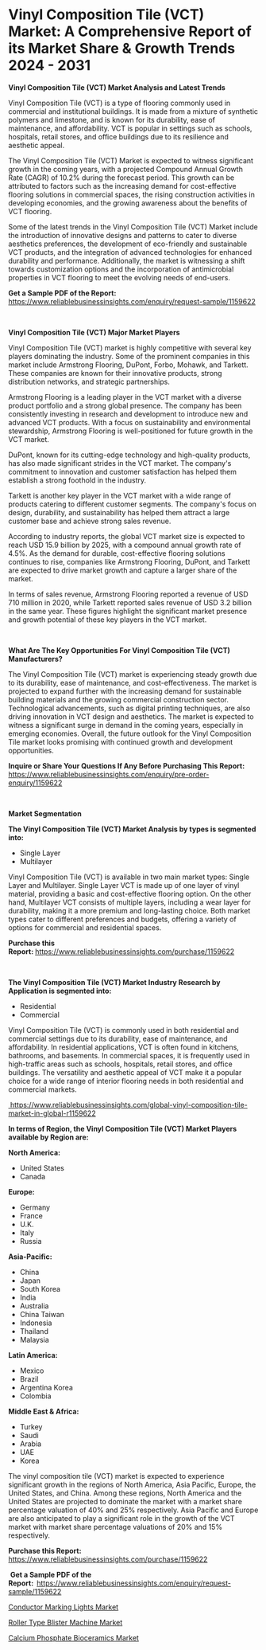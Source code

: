 <p><h1>Vinyl Composition Tile (VCT) Market: A Comprehensive Report of its Market Share & Growth Trends 2024 - 2031</h1></p><p><strong>Vinyl Composition Tile (VCT) Market Analysis and Latest Trends</strong></p>
<p><p>Vinyl Composition Tile (VCT) is a type of flooring commonly used in commercial and institutional buildings. It is made from a mixture of synthetic polymers and limestone, and is known for its durability, ease of maintenance, and affordability. VCT is popular in settings such as schools, hospitals, retail stores, and office buildings due to its resilience and aesthetic appeal.</p><p>The Vinyl Composition Tile (VCT) Market is expected to witness significant growth in the coming years, with a projected Compound Annual Growth Rate (CAGR) of 10.2% during the forecast period. This growth can be attributed to factors such as the increasing demand for cost-effective flooring solutions in commercial spaces, the rising construction activities in developing economies, and the growing awareness about the benefits of VCT flooring.</p><p>Some of the latest trends in the Vinyl Composition Tile (VCT) Market include the introduction of innovative designs and patterns to cater to diverse aesthetics preferences, the development of eco-friendly and sustainable VCT products, and the integration of advanced technologies for enhanced durability and performance. Additionally, the market is witnessing a shift towards customization options and the incorporation of antimicrobial properties in VCT flooring to meet the evolving needs of end-users.</p></p>
<p><strong>Get a Sample PDF of the Report:&nbsp;</strong> <a href="https://www.reliablebusinessinsights.com/enquiry/request-sample/1159622">https://www.reliablebusinessinsights.com/enquiry/request-sample/1159622</a></p>
<p>&nbsp;</p>
<p><strong>Vinyl Composition Tile (VCT) Major Market Players</strong></p>
<p><p>Vinyl Composition Tile (VCT) market is highly competitive with several key players dominating the industry. Some of the prominent companies in this market include Armstrong Flooring, DuPont, Forbo, Mohawk, and Tarkett. These companies are known for their innovative products, strong distribution networks, and strategic partnerships.</p><p>Armstrong Flooring is a leading player in the VCT market with a diverse product portfolio and a strong global presence. The company has been consistently investing in research and development to introduce new and advanced VCT products. With a focus on sustainability and environmental stewardship, Armstrong Flooring is well-positioned for future growth in the VCT market.</p><p>DuPont, known for its cutting-edge technology and high-quality products, has also made significant strides in the VCT market. The company's commitment to innovation and customer satisfaction has helped them establish a strong foothold in the industry.</p><p>Tarkett is another key player in the VCT market with a wide range of products catering to different customer segments. The company's focus on design, durability, and sustainability has helped them attract a large customer base and achieve strong sales revenue.</p><p>According to industry reports, the global VCT market size is expected to reach USD 15.9 billion by 2025, with a compound annual growth rate of 4.5%. As the demand for durable, cost-effective flooring solutions continues to rise, companies like Armstrong Flooring, DuPont, and Tarkett are expected to drive market growth and capture a larger share of the market.</p><p>In terms of sales revenue, Armstrong Flooring reported a revenue of USD 710 million in 2020, while Tarkett reported sales revenue of USD 3.2 billion in the same year. These figures highlight the significant market presence and growth potential of these key players in the VCT market.</p></p>
<p>&nbsp;</p>
<p><strong>What Are The Key Opportunities For Vinyl Composition Tile (VCT) Manufacturers?</strong></p>
<p><p>The Vinyl Composition Tile (VCT) market is experiencing steady growth due to its durability, ease of maintenance, and cost-effectiveness. The market is projected to expand further with the increasing demand for sustainable building materials and the growing commercial construction sector. Technological advancements, such as digital printing techniques, are also driving innovation in VCT design and aesthetics. The market is expected to witness a significant surge in demand in the coming years, especially in emerging economies. Overall, the future outlook for the Vinyl Composition Tile market looks promising with continued growth and development opportunities.</p></p>
<p><strong>Inquire or Share Your Questions If Any Before Purchasing This Report:</strong> <a href="https://www.reliablebusinessinsights.com/enquiry/pre-order-enquiry/1159622">https://www.reliablebusinessinsights.com/enquiry/pre-order-enquiry/1159622</a></p>
<p>&nbsp;</p>
<p><strong>Market Segmentation</strong></p>
<p><strong>The Vinyl Composition Tile (VCT) Market Analysis by types is segmented into:</strong></p>
<p><ul><li>Single Layer</li><li>Multilayer</li></ul></p>
<p><p>Vinyl Composition Tile (VCT) is available in two main market types: Single Layer and Multilayer. Single Layer VCT is made up of one layer of vinyl material, providing a basic and cost-effective flooring option. On the other hand, Multilayer VCT consists of multiple layers, including a wear layer for durability, making it a more premium and long-lasting choice. Both market types cater to different preferences and budgets, offering a variety of options for commercial and residential spaces.</p></p>
<p><strong>Purchase this Report:&nbsp;</strong><a href="https://www.reliablebusinessinsights.com/purchase/1159622">https://www.reliablebusinessinsights.com/purchase/1159622</a></p>
<p>&nbsp;</p>
<p><strong>The Vinyl Composition Tile (VCT) Market Industry Research by Application is segmented into:</strong></p>
<p><ul><li>Residential</li><li>Commercial</li></ul></p>
<p><p>Vinyl Composition Tile (VCT) is commonly used in both residential and commercial settings due to its durability, ease of maintenance, and affordability. In residential applications, VCT is often found in kitchens, bathrooms, and basements. In commercial spaces, it is frequently used in high-traffic areas such as schools, hospitals, retail stores, and office buildings. The versatility and aesthetic appeal of VCT make it a popular choice for a wide range of interior flooring needs in both residential and commercial markets.</p></p>
<p><a href="https://www.reliablebusinessinsights.com/global-vinyl-composition-tile-market-in-global-r1159622">&nbsp;https://www.reliablebusinessinsights.com/global-vinyl-composition-tile-market-in-global-r1159622</a></p>
<p><strong>In terms of Region, the Vinyl Composition Tile (VCT) Market Players available by Region are:</strong></p>
<p>
    <p> <strong> North America: </strong>
        <ul>
            <li>United States</li>
            <li>Canada</li>
        </ul>
        </p> 
    <p> <strong> Europe: </strong>
        <ul>
            <li>Germany</li>
            <li>France</li>
            <li>U.K.</li>
            <li>Italy</li>
            <li>Russia</li>
        </ul>
        </p> 
    <p> <strong> Asia-Pacific: </strong>
        <ul>
            <li>China</li>
            <li>Japan</li>
            <li>South Korea</li>
            <li>India</li>
            <li>Australia</li>
            <li>China Taiwan</li>
            <li>Indonesia</li>
            <li>Thailand</li>
            <li>Malaysia</li>
        </ul>
        </p> 
    <p> <strong> Latin America: </strong>
        <ul>
            <li>Mexico</li>
            <li>Brazil</li>
            <li>Argentina Korea</li>
            <li>Colombia</li>
        </ul>
        </p> 
    <p> <strong> Middle East & Africa: </strong>
        <ul>
            <li>Turkey</li>
            <li>Saudi</li>
            <li>Arabia</li>
            <li>UAE</li>
            <li>Korea</li>
        </ul>
    </p>
    </p>
<p><p>The vinyl composition tile (VCT) market is expected to experience significant growth in the regions of North America, Asia Pacific, Europe, the United States, and China. Among these regions, North America and the United States are projected to dominate the market with a market share percentage valuation of 40% and 25% respectively. Asia Pacific and Europe are also anticipated to play a significant role in the growth of the VCT market with market share percentage valuations of 20% and 15% respectively.</p></p>
<p><strong>Purchase this Report: </strong><a href="https://www.reliablebusinessinsights.com/purchase/1159622">https://www.reliablebusinessinsights.com/purchase/1159622</a></p>
<p>&nbsp;<strong>Get a Sample PDF of the Report:&nbsp;&nbsp;</strong><a href="https://www.reliablebusinessinsights.com/enquiry/request-sample/1159622">https://www.reliablebusinessinsights.com/enquiry/request-sample/1159622</a></p>
<p><strong></strong></p>
<p><p><a href="https://github.com/daveutchsj/Market-Research-Report-List-1/blob/main/conductor-marking-lights-market.md">Conductor Marking Lights Market</a></p><p><a href="https://github.com/hannahforsyth9786/Market-Research-Report-List-1/blob/main/roller-type-blister-machine-market.md">Roller Type Blister Machine Market</a></p><p><a href="https://github.com/eliyamanson4561/Market-Research-Report-List-1/blob/main/calcium-phosphate-bioceramics-market.md">Calcium Phosphate Bioceramics Market</a></p></p>